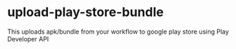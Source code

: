# upload-play-store-bundle
This uploads apk/bundle from your workflow to google play store using Play Developer API
